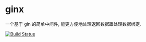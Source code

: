 # ginx

一个基于 gin 的简单中间件, 能更方便地处理返回数据跟处理数据绑定.

[![Build Status](https://drone.liuli.lol/api/badges/GizmoOAO/ginx/status.svg?ref=refs/heads/main)](https://drone.liuli.lol/GizmoOAO/ginx)
